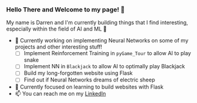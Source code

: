 ### Hello There and Welcome to my page! :tada:

My name is Darren and I'm currently building things that I find interesting, especially within the field of AI and ML :brain:
 - :hammer: Currently working on implementing Neural Networks on some of my projects and other interesting stuff!
   - [ ] Implement Reinforcement Training in `pyGame_Tour` to allow AI to play snake
   - [ ] Implement NN in `Blackjack` to allow AI to optimally play Blackjack
   - [ ] Build my long-forgotten website using Flask
   - [ ] Find out if Neural Networks dreams of electric sheep
 - 🤔 Currently focused on learning to build websites with Flask 
 - 📫 You can reach me on my [LinkedIn](https://www.linkedin.com/in/darren-ngatimin/)


<!--
**dngatimin95/dngatimin95** is a ✨ _special_ ✨ repository because its `README.md` (this file) appears on your GitHub profile.

Here are some ideas to get you started:

- 🔭 I’m currently working on ...
- 🌱 I’m currently learning ...
- 👯 I’m looking to collaborate on ...
- 🤔 I’m looking for help with ...
- 💬 Ask me about ...
- 📫 How to reach me: ...
- 😄 Pronouns: ...
- ⚡ Fun fact: ...
-->
